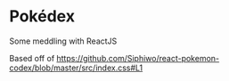 # Pokédex
Some meddling with ReactJS

Based off of https://github.com/Siphiwo/react-pokemon-codex/blob/master/src/index.css#L1
